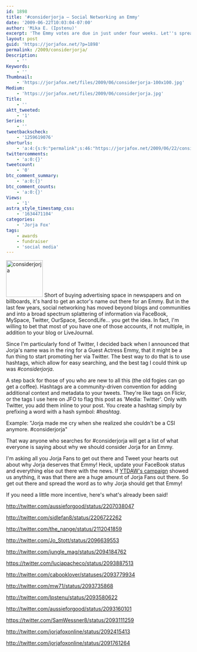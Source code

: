 ```yaml
---
id: 1898
title: '#considerjorja — Social Networking an Emmy'
date: '2009-06-22T10:03:04-07:00'
author: 'Mika E. (Ipstenu)'
excerpt: 'The Emmy votes are due in just under four weeks. Let''s spread the word on Twitter and anywhere else you can think of to get Jorja''s name out there!'
layout: post
guid: 'https://jorjafox.net/?p=1898'
permalink: /2009/considerjorja/
Description:
    - ''
Keywords:
    - ''
Thumbnail:
    - 'https://jorjafox.net/files/2009/06/considerjorja-100x100.jpg'
Medium:
    - 'https://jorjafox.net/files/2009/06/considerjorja.jpg'
Title:
    - ''
aktt_tweeted:
    - '1'
Series:
    - ''
tweetbackscheck:
    - '1259619076'
shorturls:
    - 'a:4:{s:9:"permalink";s:46:"https://jorjafox.net/2009/06/22/considerjorja/";s:7:"tinyurl";s:25:"http://tinyurl.com/ktm5xl";s:4:"isgd";s:18:"http://is.gd/52Y8g";s:5:"bitly";s:19:"http://bit.ly/dgDi8";}'
twittercomments:
    - 'a:0:{}'
tweetcount:
    - '0'
btc_comment_summary:
    - 'a:0:{}'
btc_comment_counts:
    - 'a:0:{}'
Views:
    - '1'
astra_style_timestamp_css:
    - '1634471104'
categories:
    - 'Jorja Fox'
tags:
    - awards
    - fundraiser
    - 'social media'
---
```


<a href="//static.jorjafox.net/wordpress/2009/06/considerjorja.jpg"><img src="//static.jorjafox.net/wordpress/2009/06/considerjorja-100x100.jpg" alt="considerjorja" title="considerjorja" width="100" height="100" class="alignleft size-thumbnail wp-image-1899" /></a> Short of buying advertising space in newspapers and on billboards, it's hard to get an actor's name out there for an Emmy. But in the last few years, social networking has moved beyond blogs and communities and into a broad spectrum splattering of information via FaceBook, MySpace, Twitter, OurSpace, SecondLife... you get the idea. In fact, I'm willing to bet that most of you have one of those accounts, if not multiple, in addition to your blog or LiveJournal.

Since I'm particularly fond of Twitter, I decided back when I announced that Jorja's name was in the ring for a Guest Actress Emmy, that it might be a fun thing to start promoting her via Twitter.  The best way to do that is to use hashtags, which allow for easy searching, and the best tag I could think up was <em>#considerjorja</em>.

A step back for those of you who are new to all this (the old fogies can go get a coffee).  Hashtags are a community-driven convention for adding additional context and metadata to your tweets. They're like tags on Flickr, or the tags I use here on JFO to flag this post as 'Media: Twitter'.  Only with Twitter, you add them inline to your post. You create a hashtag simply by prefixing a word with a hash symbol: <em>#hashtag</em>.

Example: "Jorja made me cry when she realized she couldn't be a CSI anymore. #considerjorja"

That way anyone who searches for #considerjorja will get a list of what everyone is saying about why we should consider Jorja for an Emmy.

I'm asking all you Jorja Fans to get out there and Tweet your hearts out about why Jorja deserves that Emmy!  Heck, update your FaceBook status and everything else out there with the news. If <a href="http://yourtaxdollarsatwork.org">YTDAW's campaign</a> showed us anything, it was that there are a huge amount of Jorja Fans out there.  So get out there and spread the word as to why Jorja should get that Emmy!

If you need a little more incentive, here's what's already been said!

http://twitter.com/aussieforgood/status/2207038047

http://twitter.com/sidlefan8/status/2206722262

http://twitter.com/the_nange/status/2112041859

http://twitter.com/Jo_Stott/status/2096639553

http://twitter.com/jungle_mag/status/2094184762

https://twitter.com/luciapacheco/status/2093887513

http://twitter.com/cabooklover/statuses/2093779934

http://twitter.com/mw71/status/2093735868

http://twitter.com/Ipstenu/status/2093580622

http://twitter.com/aussieforgood/status/2093160101

https://twitter.com/SamWessner8/status/2093111259

http://twitter.com/jorjafoxonline/status/2092415413

http://twitter.com/jorjafoxonline/status/2091761264
